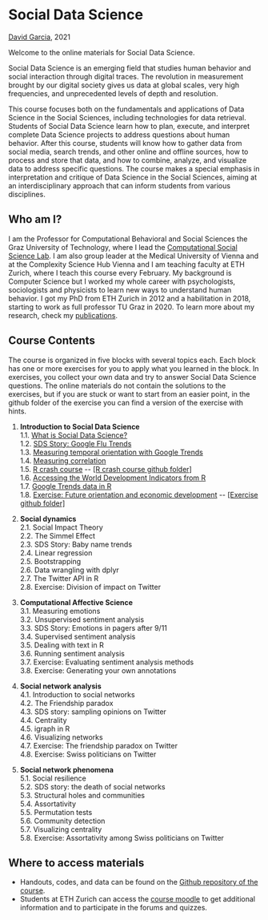 # Social Data Science

[David Garcia](http://dgarcia.eu), 2021

Welcome to the online materials for Social Data Science.

Social Data Science is an emerging field that studies human behavior and social interaction through digital traces. The revolution in measurement brought by our digital society gives us data at global scales, very high frequencies, and unprecedented levels of depth and resolution.

This course focuses both on the fundamentals and applications of Data Science in the Social Sciences, including technologies for data retrieval. Students of Social Data Science learn how to plan, execute, and interpret complete Data Science projects to address questions about human behavior. After this course, students will know how to gather data from social media, search trends, and other online and offline sources, how to process and store that data, and how to combine, analyze, and visualize data to address specific questions. The course makes a special emphasis in interpretation and critique of Data Science in the Social Sciences, aiming at an interdisciplinary approach that can inform students from various disciplines.

## Who am I?

I am the Professor for Computational Behavioral and Social Sciences the Graz University of Technology, where I lead the [Computational Social Science Lab](http://www.csslab.at). I am also group leader at the Medical University of Vienna and at the Complexity Science Hub Vienna and I am teaching faculty at ETH Zurich, where I teach this course every February. My background is Computer Science but I worked my whole career with psychologists, sociologists and physicists to learn new ways to understand human behavior. I got my PhD from ETH Zurich in 2012 and a habilitation in 2018, starting to work as full professor TU Graz in 2020. To learn more about my research, check my [publications](https://dgarcia.eu/full-publication-list/).

## Course Contents

The course is organized in five blocks with several topics each. Each block has one or more exercises for you to apply what you learned in the block. In exercises, you collect your own data and try to answer Social Data Science questions. The online materials do not contain the solutions to the exercises, but if you are stuck or want to start from an easier point, in the github folder of the exercise you can find a version of the exercise with hints.

1. **Introduction to Social Data Science**  
1.1. [What is Social Data Science?](https://dgarcia-eu.github.io/SocialDataScience/011_IntroductionToSDS/Introduction.html)  
1.2. [SDS Story: Google Flu Trends](https://dgarcia-eu.github.io/SocialDataScience/012_GoogleFluTrends/GoogleFluTrends.html)  
1.3. [Measuring temporal orientation with Google Trends](https://dgarcia-eu.github.io/SocialDataScience/013_TemporalOrientation/TemporalOrientationGtrends.html)  
1.4. [Measuring correlation](https://dgarcia-eu.github.io/SocialDataScience/014_Correlation/MeasuringCorrelation.html)  
1.5. [R crash course](https://dgarcia-eu.github.io/SocialDataScience/015_RCrashCourse/RCrashCourse.html) -- [[R crash course github folder]](https://github.com/dgarcia-eu/SocialDataScience/tree/master/015_RCrashCourse)  
1.6. [Accessing the World Development Indicators from R](https://dgarcia-eu.github.io/SocialDataScience/016_WDI/WDI.html)  
1.7. [Google Trends data in R  ](https://dgarcia-eu.github.io/SocialDataScience/017_gtrendsR/gtrendsR.html)  
1.8. [Exercise: Future orientation and economic development](018_FOIExercise/GDP_FOI.html) -- [[Exercise github folder]](https://github.com/dgarcia-eu/SocialDataScience/tree/master/018_FOIExercise)

2. **Social dynamics**  
2.1. Social Impact Theory  
2.2. The Simmel Effect  
2.3. SDS Story: Baby name trends  
2.4. Linear regression  
2.5. Bootstrapping  
2.6. Data wrangling with dplyr  
2.7. The Twitter API in R  
2.8. Exercise: Division of impact on Twitter  
	
3. **Computational Affective Science**  
3.1. Measuring emotions  
3.2. Unsupervised sentiment analysis  
3.3. SDS Story: Emotions in pagers after 9/11  
3.4. Supervised sentiment analysis  
3.5. Dealing with text in R  
3.6. Running sentiment analysis  
3.7. Exercise: Evaluating sentiment analysis methods  
3.8. Exercise: Generating your own annotations  

4. **Social network analysis**  
4.1. Introduction to social networks  
4.2. The Friendship paradox  
4.3. SDS story: sampling opinions on Twitter  
4.4. Centrality  
4.5. igraph in R  
4.6. Visualizing networks  
4.7. Exercise: The friendship paradox on Twitter  
4.8. Exercise: Swiss politicians on Twitter  

5. **Social network phenomena**  
5.1. Social resilience  
5.2. SDS story: the death of social networks  
5.3. Structural holes and communities  
5.4. Assortativity  
5.5. Permutation tests   
5.6. Community detection  
5.7. Visualizing centrality  
5.8. Exercise: Assortativity among Swiss politicians on Twitter

## Where to access materials

- Handouts, codes, and data can be found on the [Github repository of the course](https://github.com/dgarcia-eu/SocialDataScience).
- Students at ETH Zurich can access the [course moodle](https://moodle-app2.let.ethz.ch/course/view.php?id=14192) to get additional information and to participate in the forums and quizzes.
